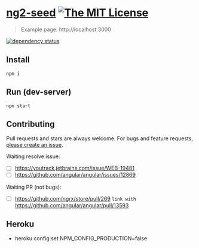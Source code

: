# [ng2-seed][author-www-url] [![The MIT License][license-img]][license-url] 

> Example page: http://localhost:3000

[![dependency status][david-img]][david-url]

## Install
```
npm i
```

## Run (dev-server)
```
npm start
```

## Contributing
Pull requests and stars are always welcome. For bugs and feature requests, [please create an issue](https://github.com/Fost/ng2-seed/issues/new).

[david-url]: https://david-dm.org/Fost/ng2-seed
[david-img]: https://img.shields.io/david/Fost/ng2-seed.svg

[author-www-url]: http://www.frontblogger.ru

[license-url]: https://github.com/Fost/ng2-seed/blob/master/LICENSE.md
[license-img]: https://img.shields.io/badge/license-MIT-blue.svg


Waiting resolve issue:

- [ ] https://youtrack.jetbrains.com/issue/WEB-19481
- [ ] https://github.com/angular/angular/issues/12869

Waiting PR (not bugs):

- [ ] https://github.com/ngrx/store/pull/269 `link with` https://github.com/angular/angular/pull/13593


## Heroku

- heroku config:set NPM_CONFIG_PRODUCTION=false